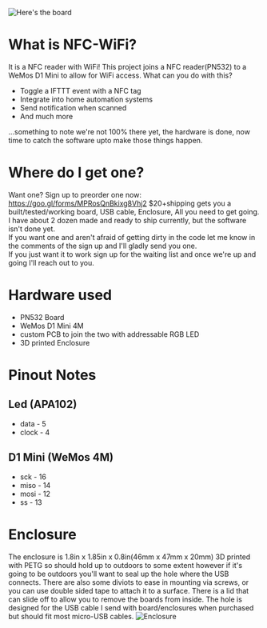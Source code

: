 ![Here's the board](https://i.imgur.com/lpjVlrc.jpg)

# What is NFC-WiFi?
It is a NFC reader with WiFi!
This project joins a NFC reader(PN532) to a WeMos D1 Mini to allow for WiFi access. 
What can you do with this?
* Toggle a IFTTT event with a NFC tag
* Integrate into home automation systems
* Send notification when scanned
* And much more

...something to note we're not 100% there yet, the hardware is done, now time to catch the
software upto make those things happen. 


# Where do I get one?
Want one? Sign up to preorder one now: https://goo.gl/forms/MPRosQnBkixg8Vhj2
$20+shipping gets you a built/tested/working board, USB cable, Enclosure, All you need to get going.  
I have about 2 dozen made and ready to ship currently, but the software isn't done yet.  
If you want one and aren't afraid of getting dirty in the code let me know in the comments of the sign up and I'll gladly send you one.  
If you just want it to work sign up for the waiting list and once we're up and going I'll reach out to you.  

# Hardware used
* PN532 Board
* WeMos D1 Mini 4M
* custom PCB to join the two with addressable RGB LED
* 3D printed Enclosure

# Pinout Notes
## Led (APA102)
* data - 5
* clock - 4

## D1 Mini (WeMos 4M)
* sck - 16 
* miso - 14
* mosi - 12
* ss - 13

# Enclosure 
The enclosure is 1.8in x 1.85in x 0.8in(46mm x 47mm x 20mm) 3D printed with PETG so should hold up to outdoors to some extent however if it's going to be outdoors you'll want to seal up the hole where the USB connects. There are also some diviots to ease in mounting via screws, or you can use double sided tape to attach it to a surface. There is a lid that can slide off to allow you to remove the boards from inside. The hole is designed for the USB cable I send with board/enclosures when purchased but should fit most micro-USB cables. 
![Enclosure](https://i.imgur.com/oRg27Vw.png)